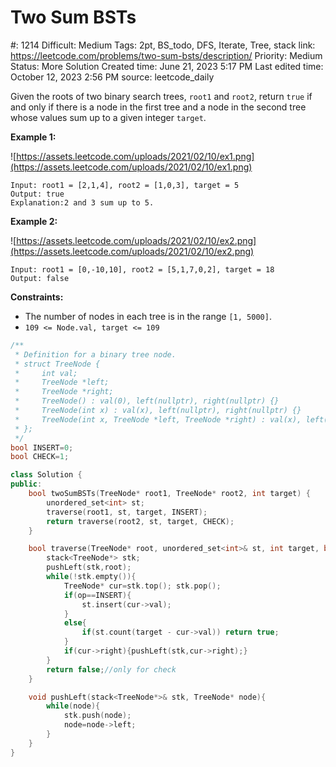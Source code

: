 # Two Sum BSTs

#: 1214
Difficult: Medium
Tags: 2pt, BS_todo, DFS, Iterate, Tree, stack
link: https://leetcode.com/problems/two-sum-bsts/description/
Priority: Medium
Status: More Solution
Created time: June 21, 2023 5:17 PM
Last edited time: October 12, 2023 2:56 PM
source: leetcode_daily

Given the roots of two binary search trees, `root1` and `root2`, return `true` if and only if there is a node in the first tree and a node in the second tree whose values sum up to a given integer `target`.

**Example 1:**

![https://assets.leetcode.com/uploads/2021/02/10/ex1.png](https://assets.leetcode.com/uploads/2021/02/10/ex1.png)

```
Input: root1 = [2,1,4], root2 = [1,0,3], target = 5
Output: true
Explanation:2 and 3 sum up to 5.

```

**Example 2:**

![https://assets.leetcode.com/uploads/2021/02/10/ex2.png](https://assets.leetcode.com/uploads/2021/02/10/ex2.png)

```
Input: root1 = [0,-10,10], root2 = [5,1,7,0,2], target = 18
Output: false

```

**Constraints:**

- The number of nodes in each tree is in the range `[1, 5000]`.
- `109 <= Node.val, target <= 109`

```cpp
/**
 * Definition for a binary tree node.
 * struct TreeNode {
 *     int val;
 *     TreeNode *left;
 *     TreeNode *right;
 *     TreeNode() : val(0), left(nullptr), right(nullptr) {}
 *     TreeNode(int x) : val(x), left(nullptr), right(nullptr) {}
 *     TreeNode(int x, TreeNode *left, TreeNode *right) : val(x), left(left), right(right) {}
 * };
 */
bool INSERT=0;
bool CHECK=1;

class Solution {
public:
    bool twoSumBSTs(TreeNode* root1, TreeNode* root2, int target) {
        unordered_set<int> st;
        traverse(root1, st, target, INSERT);
        return traverse(root2, st, target, CHECK);
    }

    bool traverse(TreeNode* root, unordered_set<int>& st, int target, bool op){
        stack<TreeNode*> stk;
        pushLeft(stk,root);
        while(!stk.empty()){
            TreeNode* cur=stk.top(); stk.pop();
            if(op==INSERT){
                st.insert(cur->val);
            }
            else{
                if(st.count(target - cur->val)) return true;
            }
            if(cur->right){pushLeft(stk,cur->right);}
        }
        return false;//only for check
    }

    void pushLeft(stack<TreeNode*>& stk, TreeNode* node){
        while(node){
            stk.push(node);
            node=node->left;
        }
    }
}
```